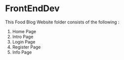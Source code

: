 # FrontEndDev
This Food Blog Website folder consists of the following : 

1. Home Page
2. Intro Page
3. Login Page
4. Register Page
5. Info Page
